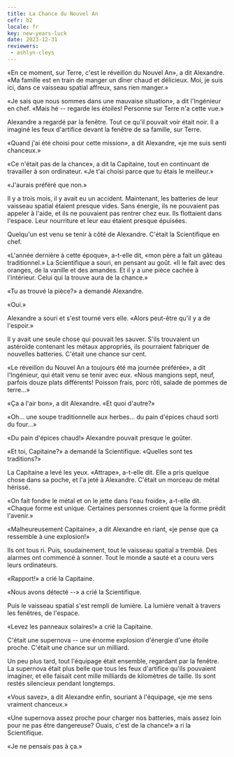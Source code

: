 ```yaml
---
title: La Chance du Nouvel An
cefr: b2
locale: fr
key: new-years-luck
date: 2023-12-31
reviewers:
 - ashlyn-cleys
---
```


«En ce moment, sur Terre, c'est le réveillon du Nouvel An», a dit Alexandre. «Ma famille est en train de manger un dîner chaud et délicieux. Moi, je suis ici, dans ce vaisseau spatial affreux, sans rien manger.»

«Je sais que nous sommes dans une mauvaise situation», a dit l'Ingénieur en chef. «Mais hé -- regarde les étoiles! Personne sur Terre n'a cette vue.»

Alexandre a regardé par la fenêtre. Tout ce qu'il pouvait voir était noir. Il a imaginé les feux d'artifice devant la fenêtre de sa famille, sur Terre.

«Quand j'ai été choisi pour cette mission», a dit Alexandre, «je me suis senti chanceux.»

«Ce n'était pas de la chance», a dit la Capitaine, tout en continuant de travailler à son ordinateur. «Je t'ai choisi parce que tu étais le meilleur.»

«J'aurais préféré que non.»

Il y a trois mois, il y avait eu un accident. Maintenant, les batteries de leur vaisseau spatial étaient presque vides. Sans énergie, ils ne pouvaient pas appeler à l'aide, et ils ne pouvaient pas rentrer chez eux. Ils flottaient dans l'espace. Leur nourriture et leur eau étaient presque épuisées.

Quelqu'un est venu se tenir à côté de Alexandre. C'était la Scientifique en chef.

«L'année dernière à cette époque», a-t-elle dit, «mon père a fait un gâteau traditionnel.» La Scientifique a souri, en pensant au goût. «Il le fait avec des oranges, de la vanille et des amandes. Et il y a une pièce cachée à l'intérieur. Celui qui la trouve aura de la chance.»

«Tu as trouvé la pièce?» a demandé Alexandre.

«Oui.»

Alexandre a souri et s'est tourné vers elle. «Alors peut-être qu'il y a de l'espoir.»

Il y avait une seule chose qui pouvait les sauver. S'ils trouvaient un astéroïde contenant les métaux appropriés, ils pourraient fabriquer de nouvelles batteries. C'était une chance sur cent.

«Le réveillon du Nouvel An a toujours été ma journée préférée», a dit l'Ingénieur, qui était venu se tenir avec eux. «Nous mangions sept, neuf, parfois douze plats différents! Poisson frais, porc rôti, salade de pommes de terre...»

«Ça a l'air bon», a dit Alexandre. «Et quoi d'autre?»

«Oh... une soupe traditionnelle aux herbes... du pain d'épices chaud sorti du four...»

«Du pain d'épices chaud!» Alexandre pouvait presque le goûter.

«Et toi, Capitaine?» a demandé la Scientifique. «Quelles sont tes traditions?»

La Capitaine a levé les yeux. «Attrape», a-t-elle dit. Elle a pris quelque chose dans sa poche, et l'a jeté à Alexandre. C'était un morceau de métal hérissé.

«On fait fondre le métal et on le jette dans l'eau froide», a-t-elle dit. «Chaque forme est unique. Certaines personnes croient que la forme prédit l'avenir.»

«Malheureusement Capitaine», a dit Alexandre en riant, «je pense que ça ressemble à une explosion!»

Ils ont tous ri. Puis, soudainement, tout le vaisseau spatial a tremblé. Des alarmes ont commencé à sonner. Tout le monde a sauté et a couru vers leurs ordinateurs.

«Rapport!» a crié la Capitaine.

«Nous avons détecté --» a crié la Scientifique.

Puis le vaisseau spatial s'est rempli de lumière. La lumière venait à travers les fenêtres, de l'espace.

«Levez les panneaux solaires!» a crié la Capitaine.

C'était une supernova -- une énorme explosion d'énergie d'une étoile proche. C'était une chance sur un milliard.

Un peu plus tard, tout l'équipage était ensemble, regardant par la fenêtre. La supernova était plus belle que tous les feux d'artifice qu'ils pouvaient imaginer, et elle faisait cent mille milliards de kilomètres de taille. Ils sont restés silencieux pendant longtemps.

«Vous savez», a dit Alexandre enfin, souriant à l'équipage, «je me sens vraiment chanceux.»

«Une supernova assez proche pour charger nos batteries, mais assez loin pour ne pas être dangereuse? Ouais, c'est de la chance!» a ri la Scientifique.

«Je ne pensais pas à ça.»